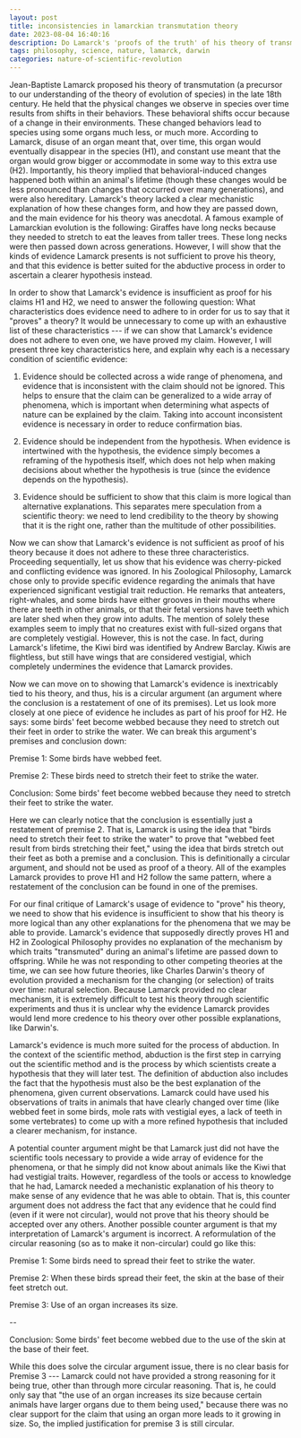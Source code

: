```yaml
---
layout: post
title: inconsistencies in lamarckian transmutation theory
date: 2023-08-04 16:40:16
description: Do Lamarck's 'proofs of the truth' of his theory of transmutation provide sufficient evidence for us to accept them as likely to be true?
tags: philosophy, science, nature, lamarck, darwin
categories: nature-of-scientific-revolution
---
```


Jean-Baptiste Lamarck proposed his theory of transmutation (a precursor to our understanding of the theory of evolution of species) in the late 18th century. He held that the physical changes we observe in species over time results from shifts in their behaviors. These behavioral shifts occur because of a change in their environments. These changed behaviors lead to species using some organs much less, or much more. According to Lamarck, disuse of an organ meant that, over time, this organ would eventually disappear in the species (H1), and constant use meant that the organ would grow bigger or accommodate in some way to this extra use (H2). Importantly, his theory implied that behavioral-induced changes happened both within an animal's lifetime (though these changes would be less pronounced than changes that occurred over many generations), and were also hereditary. Lamarck's theory lacked a clear mechanistic explanation of how these changes form, and how they are passed down, and the main evidence for his theory was anecdotal. A famous example of Lamarckian evolution is the following: Giraffes have long necks because they needed to stretch to eat the leaves from taller trees. These long necks were then passed down across generations. However, I will show that the kinds of evidence Lamarck presents is not sufficient to prove his theory, and that this evidence is better suited for the abductive process in order to ascertain a clearer hypothesis instead.

In order to show that Lamarck's evidence is insufficient as proof for his claims H1 and H2, we need to answer the following question: What characteristics does evidence need to adhere to in order for us to say that it "proves" a theory? It would be unnecessary to come up with an exhaustive list of these characteristics --- if we can show that Lamarck's evidence does not adhere to even one, we have proved my claim. However, I will present three key characteristics here, and explain why each is a necessary condition of scientific evidence:

1.  Evidence should be collected across a wide range of phenomena, and evidence that is inconsistent with the claim should not be ignored. This helps to ensure that the claim can be generalized to a wide array of phenomena, which is important when determining what aspects of nature can be explained by the claim. Taking into account inconsistent evidence is necessary in order to reduce confirmation bias. 

2.  Evidence should be independent from the hypothesis. When evidence is intertwined with the hypothesis, the evidence simply becomes a reframing of the hypothesis itself, which does not help when making decisions about whether the hypothesis is true (since the evidence depends on the hypothesis).  

3.  Evidence should be sufficient to show that this claim is more logical than alternative explanations. This separates mere speculation from a scientific theory: we need to lend credibility to the theory by showing that it is the right one, rather than the multitude of other possibilities.

Now we can show that Lamarck's evidence is not sufficient as proof of his theory because it does not adhere to these three characteristics. Proceeding sequentially, let us show that his evidence was cherry-picked and conflicting evidence was ignored. In his Zoological Philosophy, Lamarck chose only to provide specific evidence regarding the animals that have experienced significant vestigial trait reduction. He remarks that anteaters, right-whales, and some birds have either grooves in their mouths where there are teeth in other animals, or that their fetal versions have teeth which are later shed when they grow into adults. The mention of solely these examples seem to imply that no creatures exist with full-sized organs that are completely vestigial. However, this is not the case. In fact, during Lamarck's lifetime, the Kiwi bird was identified by Andrew Barclay. Kiwis are flightless, but still have wings that are considered vestigial, which completely undermines the evidence that Lamarck provides.

Now we can move on to showing that Lamarck's evidence is inextricably tied to his theory, and thus, his is a circular argument (an argument where the conclusion is a restatement of one of its premises). Let us look more closely at one piece of evidence he includes as part of his proof for H2. He says: some birds' feet become webbed because they need to stretch out their feet in order to strike the water. We can break this argument's premises and conclusion down:

Premise 1:  Some birds have webbed feet.

Premise 2:  These birds need to stretch their feet to strike the water.

Conclusion: Some birds' feet become webbed because they need to stretch their feet to strike the water.

Here we can clearly notice that the conclusion is essentially just a restatement of premise 2. That is, Lamarck is using the idea that "birds need to stretch their feet to strike the water" to prove that "webbed feet result from birds stretching their feet," using the idea that birds stretch out their feet as both a premise and a conclusion. This is definitionally a circular argument, and should not be used as proof of a theory. All of the examples Lamarck provides to prove H1 and H2 follow the same pattern, where a restatement of the conclusion can be found in one of the premises.

For our final critique of Lamarck's usage of evidence to "prove" his theory, we need to show that his evidence is insufficient to show that his theory is more logical than any other explanations for the phenomena that we may be able to provide. Lamarck's evidence that supposedly directly proves H1 and H2 in Zoological Philosophy provides no explanation of the mechanism by which traits "transmuted" during an animal's lifetime are passed down to offspring. While he was not responding to other competing theories at the time, we can see how future theories, like Charles Darwin's theory of evolution provided a mechanism for the changing (or selection) of traits over time: natural selection. Because Lamarck provided no clear mechanism, it is extremely difficult to test his theory through scientific experiments and thus it is unclear why the evidence Lamarck provides would lend more credence to his theory over other possible explanations, like Darwin's.

Lamarck's evidence is much more suited for the process of abduction. In the context of the scientific method, abduction is the first step in carrying out the scientific method and is the process by which scientists create a hypothesis that they will later test. The definition of abduction also includes the fact that the hypothesis must also be the best explanation of the phenomena, given current observations. Lamarck could have used his observations of traits in animals that have clearly changed over time (like webbed feet in some birds, mole rats with vestigial eyes, a lack of teeth in some vertebrates) to come up with a more refined hypothesis that included a clearer mechanism, for instance.

A potential counter argument might be that Lamarck just did not have the scientific tools necessary to provide a wide array of evidence for the phenomena, or that he simply did not know about animals like the Kiwi that had vestigial traits. However, regardless of the tools or access to knowledge that he had, Lamarck needed a mechanistic explanation of his theory to make sense of any evidence that he was able to obtain. That is, this counter argument does not address the fact that any evidence that he could find (even if it were not circular), would not prove that his theory should be accepted over any others. Another possible counter argument is that my interpretation of Lamarck's argument is incorrect. A reformulation of the circular reasoning (so as to make it non-circular) could go like this:

Premise 1:  Some birds need to spread their feet to strike the water.

Premise 2:  When these birds spread their feet, the skin at the base of their feet stretch out.

Premise 3:  Use of an organ increases its size.

--

Conclusion:  Some birds' feet become webbed due to the use of the skin at the base of their feet.

While this does solve the circular argument issue, there is no clear basis for Premise 3 --- Lamarck could not have provided a strong reasoning for it being true, other than through more circular reasoning. That is, he could only say that "the use of an organ increases its size because certain animals have larger organs due to them being used," because there was no clear support for the claim that using an organ more leads to it growing in size. So, the implied justification for premise 3 is still circular.